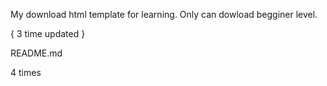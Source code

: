 My download html template for learning. Only can dowload begginer level.

{ 3 time updated }

README.md

4 times